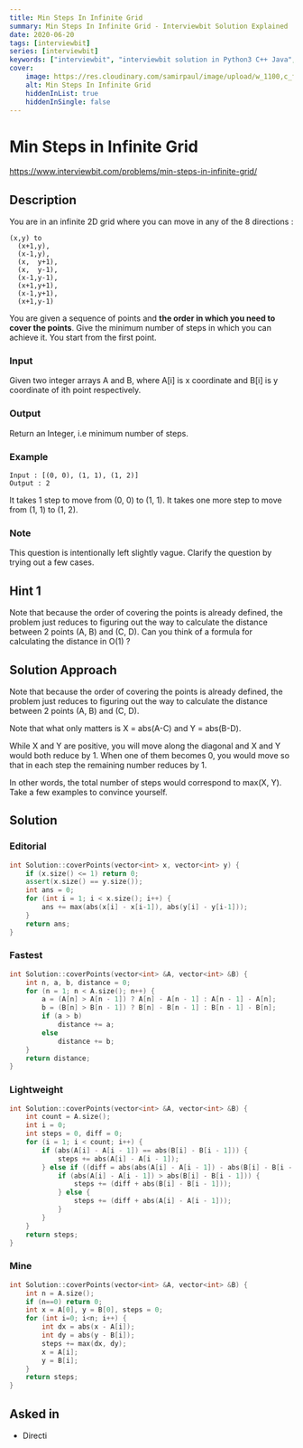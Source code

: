 ```yaml
---
title: Min Steps In Infinite Grid
summary: Min Steps In Infinite Grid - Interviewbit Solution Explained
date: 2020-06-20
tags: [interviewbit]
series: [interviewbit]
keywords: ["interviewbit", "interviewbit solution in Python3 C++ Java", "Min Steps In Infinite Grid Solution Explained"]
cover:
    image: https://res.cloudinary.com/samirpaul/image/upload/w_1100,c_fit,co_rgb:FFFFFF,l_text:Arial_75_bold:Min Steps In Infinite Grid - Solution Explained/problem-solving.webp
    alt: Min Steps In Infinite Grid
    hiddenInList: true
    hiddenInSingle: false
---
```


# Min Steps in Infinite Grid

https://www.interviewbit.com/problems/min-steps-in-infinite-grid/

## Description

You are in an infinite 2D grid where you can move in any of the 8 directions :

```
(x,y) to
  (x+1,y),
  (x-1,y),
  (x,  y+1),
  (x,  y-1),
  (x-1,y-1),
  (x+1,y+1),
  (x-1,y+1),
  (x+1,y-1)
```

You are given a sequence of points and **the order in which you need to cover the points**.
Give the minimum number of steps in which you can achieve it. You start from the first point.

### Input

Given two integer arrays A and B, where A[i] is x coordinate and B[i] is y coordinate of ith point respectively.

### Output

Return an Integer, i.e minimum number of steps.

### Example

```
Input : [(0, 0), (1, 1), (1, 2)]
Output : 2
```

It takes 1 step to move from (0, 0) to (1, 1). It takes one more step to move from (1, 1) to (1, 2).

### Note

This question is intentionally left slightly vague. Clarify the question by trying out a few cases.

## Hint 1

Note that because the order of covering the points is already defined, the problem just reduces to figuring out the way to calculate the distance between 2 points (A, B) and (C, D).
Can you think of a formula for calculating the distance in O(1) ?

## Solution Approach

Note that because the order of covering the points is already defined, the problem just reduces to figuring out the way to calculate the distance between 2 points (A, B) and (C, D).

Note that what only matters is X = abs(A-C) and Y = abs(B-D).

While X and Y are positive, you will move along the diagonal and X and Y would both reduce by 1. 
When one of them becomes 0, you would move so that in each step the remaining number reduces by 1.

In other words, the total number of steps would correspond to max(X, Y).
Take a few examples to convince yourself.

## Solution

### Editorial
```cpp
int Solution::coverPoints(vector<int> x, vector<int> y) {
    if (x.size() <= 1) return 0;
    assert(x.size() == y.size());
    int ans = 0;
    for (int i = 1; i < x.size(); i++) {
        ans += max(abs(x[i] - x[i-1]), abs(y[i] - y[i-1]));
    }
    return ans;
}
```

### Fastest
```cpp
int Solution::coverPoints(vector<int> &A, vector<int> &B) {
    int n, a, b, distance = 0;
    for (n = 1; n < A.size(); n++) {
        a = (A[n] > A[n - 1]) ? A[n] - A[n - 1] : A[n - 1] - A[n];
        b = (B[n] > B[n - 1]) ? B[n] - B[n - 1] : B[n - 1] - B[n];
        if (a > b)
            distance += a;
        else
            distance += b;
    }
    return distance;
}
```

### Lightweight
```cpp
int Solution::coverPoints(vector<int> &A, vector<int> &B) {
    int count = A.size();
    int i = 0;
    int steps = 0, diff = 0;
    for (i = 1; i < count; i++) {
        if (abs(A[i] - A[i - 1]) == abs(B[i] - B[i - 1])) {
            steps += abs(A[i] - A[i - 1]);
        } else if ((diff = abs(abs(A[i] - A[i - 1]) - abs(B[i] - B[i - 1]))) > 0) {
            if (abs(A[i] - A[i - 1]) > abs(B[i] - B[i - 1])) {
                steps += (diff + abs(B[i] - B[i - 1]));
            } else {
                steps += (diff + abs(A[i] - A[i - 1]));
            }
        }
    }
    return steps;
}
```

### Mine

```cpp
int Solution::coverPoints(vector<int> &A, vector<int> &B) {
    int n = A.size();
    if (n==0) return 0;
    int x = A[0], y = B[0], steps = 0;
    for (int i=0; i<n; i++) {
        int dx = abs(x - A[i]);
        int dy = abs(y - B[i]);
        steps += max(dx, dy);
        x = A[i];
        y = B[i];
    }
    return steps;
}
```

## Asked in

* Directi
